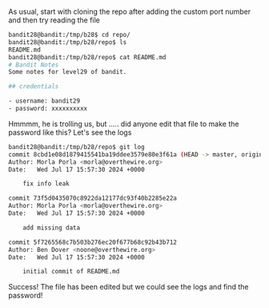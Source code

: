 As usual, start with cloning the repo after adding the custom port number and then try reading the file
```bash
bandit28@bandit:/tmp/b28$ cd repo/
bandit28@bandit:/tmp/b28/repo$ ls
README.md
bandit28@bandit:/tmp/b28/repo$ cat README.md 
# Bandit Notes
Some notes for level29 of bandit.

## credentials

- username: bandit29
- password: xxxxxxxxxx
```
Hmmmm, he is trolling us, but ..... did anyone edit that file to make the password like this? Let's see the logs
```bash
bandit28@bandit:/tmp/b28/repo$ git log
commit 8cbd1e08d1879415541ba19ddee3579e80e3f61a (HEAD -> master, origin/master, origin/HEAD)
Author: Morla Porla <morla@overthewire.org>
Date:   Wed Jul 17 15:57:30 2024 +0000

    fix info leak

commit 73f5d0435070c8922da12177dc93f40b2285e22a
Author: Morla Porla <morla@overthewire.org>
Date:   Wed Jul 17 15:57:30 2024 +0000

    add missing data

commit 5f7265568c7b503b276ec20f677b68c92b43b712
Author: Ben Dover <noone@overthewire.org>
Date:   Wed Jul 17 15:57:30 2024 +0000

    initial commit of README.md
```
Success! The file has been edited but we could see the logs and find the password!
